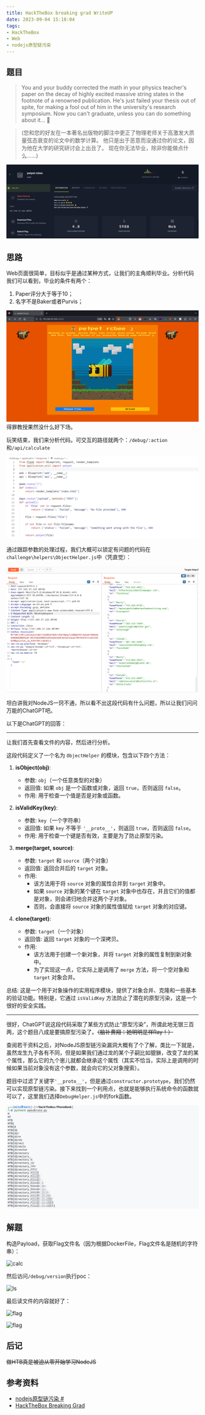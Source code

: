 ```yaml
---
title: HackTheBox breaking grad WriteUP
date: 2023-09-04 15:18:04
tags:
- HackTheBox
- Web
- nodejs原型链污染
---
```


## 题目

> You and your buddy corrected the math in your physics teacher's paper on the decay of highly excited massive string states in the footnote of a renowned publication. He's just failed your thesis out of spite, for making a fool out of him in the university's research symposium. Now you can't graduate, unless you can do something about it... 🤷

> (您和您的好友在一本著名出版物的脚注中更正了物理老师关于高激发大质量弦态衰变的论文中的数学计算。 他只是出于恶意而没通过你的论文，因为他在大学的研究研讨会上出丑了。 现在你无法毕业，除非你能做点什么......)

![Web](image.png)

## 思路

Web页面很简单，目标似乎是通过某种方式，让我们的主角顺利毕业。分析代码我们可以看到，毕业的条件有两个：

1. Paper评分大于等于10；
2. 名字不是Baker或者Purvis；

![pass](image-1.png)
得罪教授果然没什么好下场。

玩笑结束，我们来分析代码。可交互的路径就两个：`/debug/:action`和`/api/calculate`

![url](image-2.png)

通过跟踪参数的处理过程，我们大概可以锁定有问题的代码在`challenge\helpers\ObjectHelper.js`中（凭直觉）：

![oh](image-3.png)

坦白讲我对NodeJS一窍不通，所以看不出这段代码有什么问题，所以让我们问问万能的ChatGPT吧。

以下是ChatGPT的回答：

------------
让我们首先查看文件的内容，然后进行分析。

这段代码定义了一个名为 `ObjectHelper` 的模块，包含以下四个方法：

1. **isObject(obj)**:
    - 参数: `obj`（一个任意类型的对象）
    - 返回值: 如果 `obj` 是一个函数或对象，返回 `true`，否则返回 `false`。
    - 作用: 用于检查一个值是否是对象或函数。

2. **isValidKey(key)**:
    - 参数: `key`（一个字符串）
    - 返回值: 如果 `key` 不等于 `'__proto__'`，则返回 `true`，否则返回 `false`。
    - 作用: 用于检查一个键是否有效，主要是为了防止原型污染。

3. **merge(target, source)**:
    - 参数: `target` 和 `source`（两个对象）
    - 返回值: 返回合并后的 `target` 对象。
    - 作用: 
        - 该方法用于将 `source` 对象的属性合并到 `target` 对象中。
        - 如果 `source` 对象的某个键在 `target` 对象中也存在，并且它们的值都是对象，则会递归地合并这两个子对象。
        - 否则，会直接将 `source` 对象的属性值赋给 `target` 对象的对应键。

4. **clone(target)**:
    - 参数: `target`（一个对象）
    - 返回值: 返回 `target` 对象的一个深拷贝。
    - 作用: 
        - 该方法用于创建一个新对象，并将 `target` 对象的属性复制到新对象中。
        - 为了实现这一点，它实际上是调用了 `merge` 方法，将一个空对象和 `target` 对象合并。

总结:
这是一个用于对象操作的实用程序模块，提供了对象合并、克隆和一些基本的验证功能。特别是，它通过 `isValidKey` 方法防止了潜在的原型污染，这是一个很好的安全实践。

------------

很好，ChatGPT说这段代码采取了某些方式防止“原型污染”，所谓此地无银三百两，这个题目八成是要搞原型污染了。~~（脑补费翔：她明明是祥Ray！）~~

查阅若干资料之后，对NodeJS原型链污染漏洞大概有了个了解，类比一下就是，虽然龙生九子各有不同，但是如果我们通过龙的某个子嗣比如貔貅，改变了龙的某个属性，那么它的九个崽儿就都会继承这个属性（其实不恰当，实际上是调用的时候如果当前对象没有这个参数，就会向它的父对象搜索）。

题目中过滤了关键字`'__proto__'`，但是通过`constructor.prototype`，我们仍然可以实现原型链污染。接下来找到一个利用点，也就是能够执行系统命令的函数就可以了，这里我们选择`DebugHelper.js`中的fork函数。

![fork](image-4.png)

## 解题

构造Payload，获取Flag文件名（因为根据DockerFile，Flag文件名是随机的字符串）：

![calc](image-5.png)

然后访问`/debug/version`执行poc：

![ls](image-6.png)

最后读文件的内容就好了：

![flag](image-7.png)

![flag](image-8.png)

## 后记

~~做HTB真是被迫从零开始学习NodeJS~~

## 参考资料

- [nodejs原型链污染 #](https://wiki.wgpsec.org/knowledge/ctf/js-prototype-chain-pollution.html)
- [HackTheBox Breaking Grad](https://y3a.github.io/2021/06/15/htb-breaking-grad/)